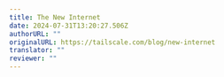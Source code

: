 ```yaml
---
title: The New Internet
date: 2024-07-31T13:20:27.506Z
authorURL: ""
originalURL: https://tailscale.com/blog/new-internet
translator: ""
reviewer: ""
---
```


